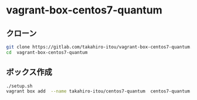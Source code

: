 
# vagrant-box-centos7-quantum

## クローン

```bash
git clone https://gitlab.com/takahiro-itou/vagrant-box-centos7-quantum.git
cd  vagrant-box-centos7-quantum
```

## ボックス作成

```bash
./setup.sh
vagrant box add  --name takahiro-itou/centos7-quantum  centos7-quantum.box
```
